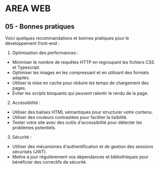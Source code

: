 # AREA WEB

## 05 - Bonnes pratiques
Voici quelques recommandations et bonnes pratiques pour le développement front-end :

1. Optimisation des performances :

- Minimiser le nombre de requêtes HTTP en regroupant les fichiers CSS et Typescript.
- Optimiser les images en les compressant et en utilisant des formats adaptés.
- Utiliser la mise en cache pour réduire les temps de chargement des pages.
- Éviter les scripts bloquants qui peuvent ralentir le rendu de la page.

2. Accessibilité :

- Utiliser des balises HTML sémantiques pour structurer votre contenu.
- Utiliser des couleurs contrastées pour faciliter la lisibilité.
- Tester votre site avec des outils d'accessibilité pour détecter les problèmes potentiels.

3. Sécurité :

- Utiliser des mécanismes d'authentification et de gestion des sessions sécurisés (JWT).
- Mettre à jour régulièrement vos dépendances et bibliothèques pour bénéficier des correctifs de sécurité.
